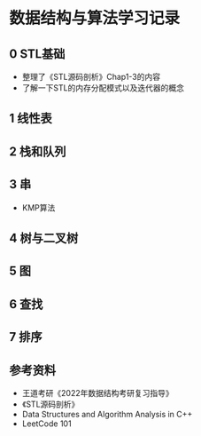 # 数据结构与算法学习记录
## 0 STL基础
- 整理了《STL源码剖析》Chap1-3的内容
- 了解一下STL的内存分配模式以及迭代器的概念
## 1 线性表
## 2 栈和队列
## 3 串

- KMP算法

## 4 树与二叉树
## 5 图
## 6 查找
## 7 排序
## 参考资料
- 王道考研《2022年数据结构考研复习指导》
- 《STL源码剖析》
- Data Structures and Algorithm Analysis in C++
- LeetCode 101
